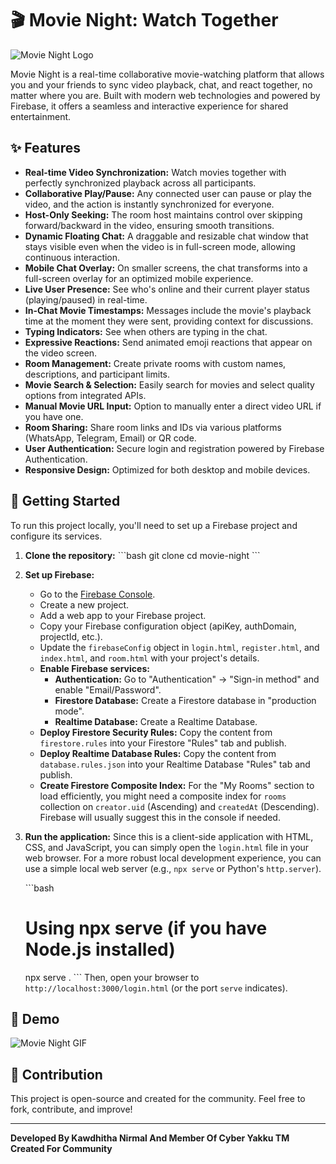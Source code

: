 # 🎬 Movie Night: Watch Together

![Movie Night Logo](/public/images/Life%20Logo.png)

Movie Night is a real-time collaborative movie-watching platform that allows you and your friends to sync video playback, chat, and react together, no matter where you are. Built with modern web technologies and powered by Firebase, it offers a seamless and interactive experience for shared entertainment.

## ✨ Features

*   **Real-time Video Synchronization:** Watch movies together with perfectly synchronized playback across all participants.
*   **Collaborative Play/Pause:** Any connected user can pause or play the video, and the action is instantly synchronized for everyone.
*   **Host-Only Seeking:** The room host maintains control over skipping forward/backward in the video, ensuring smooth transitions.
*   **Dynamic Floating Chat:** A draggable and resizable chat window that stays visible even when the video is in full-screen mode, allowing continuous interaction.
*   **Mobile Chat Overlay:** On smaller screens, the chat transforms into a full-screen overlay for an optimized mobile experience.
*   **Live User Presence:** See who's online and their current player status (playing/paused) in real-time.
*   **In-Chat Movie Timestamps:** Messages include the movie's playback time at the moment they were sent, providing context for discussions.
*   **Typing Indicators:** See when others are typing in the chat.
*   **Expressive Reactions:** Send animated emoji reactions that appear on the video screen.
*   **Room Management:** Create private rooms with custom names, descriptions, and participant limits.
*   **Movie Search & Selection:** Easily search for movies and select quality options from integrated APIs.
*   **Manual Movie URL Input:** Option to manually enter a direct video URL if you have one.
*   **Room Sharing:** Share room links and IDs via various platforms (WhatsApp, Telegram, Email) or QR code.
*   **User Authentication:** Secure login and registration powered by Firebase Authentication.
*   **Responsive Design:** Optimized for both desktop and mobile devices.

## 🚀 Getting Started

To run this project locally, you'll need to set up a Firebase project and configure its services.

1.  **Clone the repository:**
    \`\`\`bash
    git clone <your-repo-url>
    cd movie-night
    \`\`\`
2.  **Set up Firebase:**
    *   Go to the [Firebase Console](https://console.firebase.google.com/).
    *   Create a new project.
    *   Add a web app to your Firebase project.
    *   Copy your Firebase configuration object (apiKey, authDomain, projectId, etc.).
    *   Update the `firebaseConfig` object in `login.html`, `register.html`, and `index.html`, and `room.html` with your project's details.
    *   **Enable Firebase services:**
        *   **Authentication:** Go to "Authentication" -> "Sign-in method" and enable "Email/Password".
        *   **Firestore Database:** Create a Firestore database in "production mode".
        *   **Realtime Database:** Create a Realtime Database.
    *   **Deploy Firestore Security Rules:** Copy the content from `firestore.rules` into your Firestore "Rules" tab and publish.
    *   **Deploy Realtime Database Rules:** Copy the content from `database.rules.json` into your Realtime Database "Rules" tab and publish.
    *   **Create Firestore Composite Index:** For the "My Rooms" section to load efficiently, you might need a composite index for `rooms` collection on `creator.uid` (Ascending) and `createdAt` (Descending). Firebase will usually suggest this in the console if needed.

3.  **Run the application:**
    Since this is a client-side application with HTML, CSS, and JavaScript, you can simply open the `login.html` file in your web browser. For a more robust local development experience, you can use a simple local web server (e.g., `npx serve` or Python's `http.server`).

    \`\`\`bash
    # Using npx serve (if you have Node.js installed)
    npx serve .
    \`\`\`
    Then, open your browser to `http://localhost:3000/login.html` (or the port `serve` indicates).

## 🎥 Demo

![Movie Night GIF](/public/images/movie.gif)

## 🤝 Contribution

This project is open-source and created for the community. Feel free to fork, contribute, and improve!

---

**Developed By Kawdhitha Nirmal And Member Of Cyber Yakku TM**
**Created For Community**
